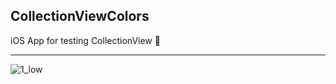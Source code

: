 ## CollectionViewColors


 iOS App for testing CollectionView 📱
 
 ***
 
 ![1_low](https://user-images.githubusercontent.com/2387874/122802301-d07b6680-d28a-11eb-83ee-3c52f50be90c.gif)
